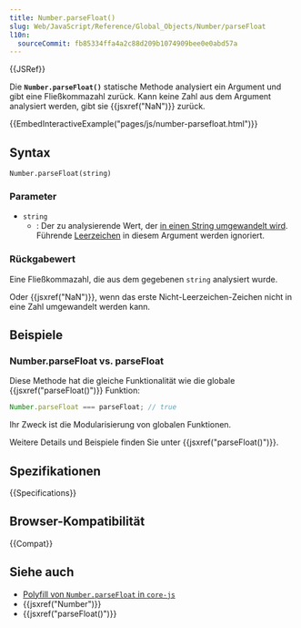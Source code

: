 ```yaml
---
title: Number.parseFloat()
slug: Web/JavaScript/Reference/Global_Objects/Number/parseFloat
l10n:
  sourceCommit: fb85334ffa4a2c88d209b1074909bee0e0abd57a
---
```


{{JSRef}}

Die **`Number.parseFloat()`** statische Methode analysiert ein Argument und gibt eine Fließkommazahl zurück. Kann keine Zahl aus dem Argument analysiert werden, gibt sie {{jsxref("NaN")}} zurück.

{{EmbedInteractiveExample("pages/js/number-parsefloat.html")}}

## Syntax

```js-nolint
Number.parseFloat(string)
```

### Parameter

- `string`
  - : Der zu analysierende Wert, der [in einen String umgewandelt wird](/de/docs/Web/JavaScript/Reference/Global_Objects/String#string_coercion). Führende [Leerzeichen](/de/docs/Glossary/whitespace) in diesem Argument werden ignoriert.

### Rückgabewert

Eine Fließkommazahl, die aus dem gegebenen `string` analysiert wurde.

Oder {{jsxref("NaN")}}, wenn das erste Nicht-Leerzeichen-Zeichen nicht in eine Zahl umgewandelt werden kann.

## Beispiele

### Number.parseFloat vs. parseFloat

Diese Methode hat die gleiche Funktionalität wie die globale {{jsxref("parseFloat()")}} Funktion:

```js
Number.parseFloat === parseFloat; // true
```

Ihr Zweck ist die Modularisierung von globalen Funktionen.

Weitere Details und Beispiele finden Sie unter {{jsxref("parseFloat()")}}.

## Spezifikationen

{{Specifications}}

## Browser-Kompatibilität

{{Compat}}

## Siehe auch

- [Polyfill von `Number.parseFloat` in `core-js`](https://github.com/zloirock/core-js#ecmascript-number)
- {{jsxref("Number")}}
- {{jsxref("parseFloat()")}}
